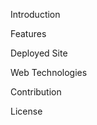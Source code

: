Introduction











Features






Deployed Site











Web Technologies




Contribution




License